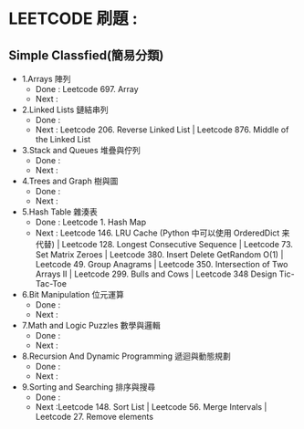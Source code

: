 # LEETCODE 刷題 :

## Simple Classfied(簡易分類)

- 1.Arrays 陣列
  - Done : Leetcode 697. Array
  - Next :
- 2.Linked Lists 鏈結串列
  - Done :
  - Next : Leetcode 206. Reverse Linked List | Leetcode 876. Middle of the Linked List
- 3.Stack and Queues 堆疊與佇列
  - Done :
  - Next :
- 4.Trees and Graph 樹與圖
  - Done :
  - Next :
- 5.Hash Table 雜湊表
  - Done : Leetcode 1. Hash Map
  - Next : Leetcode 146. LRU Cache (Python 中可以使用 OrderedDict 来代替) | Leetcode 128. Longest Consecutive Sequence | Leetcode 73. Set Matrix Zeroes | Leetcode 380. Insert Delete GetRandom O(1) | Leetcode 49. Group Anagrams | Leetcode 350. Intersection of Two Arrays II | Leetcode 299. Bulls and Cows | Leetcode 348 Design Tic-Tac-Toe
- 6.Bit Manipulation 位元運算
  - Done :
  - Next :
- 7.Math and Logic Puzzles 數學與邏輯
  - Done :
  - Next :
- 8.Recursion And Dynamic Programming 遞迴與動態規劃
  - Done :
  - Next :
- 9.Sorting and Searching 排序與搜尋
  - Done :
  - Next :Leetcode 148. Sort List | Leetcode 56. Merge Intervals | Leetcode 27. Remove elements
